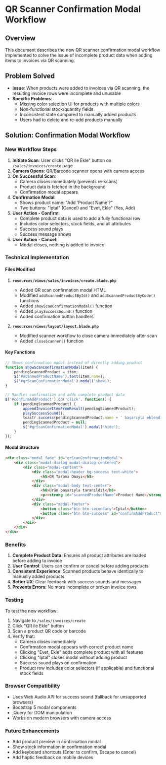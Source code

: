 # QR Scanner Confirmation Modal Workflow

## Overview
This document describes the new QR scanner confirmation modal workflow implemented to solve the issue of incomplete product data when adding items to invoices via QR scanning.

## Problem Solved
- **Issue**: When products were added to invoices via QR scanning, the resulting invoice rows were incomplete and unusable
- **Specific Problems**:
  - Missing color selection UI for products with multiple colors
  - Non-functional stock/quantity fields
  - Inconsistent state compared to manually added products
  - Users had to delete and re-add products manually

## Solution: Confirmation Modal Workflow

### New Workflow Steps

1. **Initiate Scan**: User clicks "QR ile Ekle" button on `/sales/invoices/create` page
2. **Camera Opens**: QR/Barcode scanner opens with camera access
3. **On Successful Scan**:
   - Camera closes immediately (prevents re-scans)
   - Product data is fetched in the background
   - Confirmation modal appears
4. **Confirmation Modal**:
   - Shows product name: "Add 'Product Name'?"
   - Two buttons: "İptal" (Cancel) and "Evet, Ekle" (Yes, Add)
5. **User Action - Confirm**:
   - Complete product data is used to add a fully functional row
   - Includes color selectors, stock fields, and all attributes
   - Success sound plays
   - Success message shows
6. **User Action - Cancel**:
   - Modal closes, nothing is added to invoice

### Technical Implementation

#### Files Modified
1. **`resources/views/sales/invoices/create.blade.php`**
   - Added QR scan confirmation modal HTML
   - Modified `addScannedProductById()` and `addScannedProductByCode()` functions
   - Added `showScanConfirmationModal()` function
   - Added `playSuccessSound()` function
   - Added confirmation button handlers

2. **`resources/views/layout/layout.blade.php`**
   - Modified scanner workflow to close camera immediately after scan
   - Added `closeScanner()` function

#### Key Functions

```javascript
// Shows confirmation modal instead of directly adding product
function showScanConfirmationModal(item) {
    pendingScannedProduct = item;
    $('#scannedProductName').text(item.name);
    $('#qrScanConfirmationModal').modal('show');
}

// Handles confirmation and adds complete product data
$('#confirmAddProduct').on('click', function() {
    if (pendingScannedProduct) {
        appendInvoiceItemFromResult(pendingScannedProduct);
        playSuccessSound();
        toastr.success(pendingScannedProduct.name + ' başarıyla eklendi');
        pendingScannedProduct = null;
        $('#qrScanConfirmationModal').modal('hide');
    }
});
```

#### Modal Structure
```html
<div class="modal fade" id="qrScanConfirmationModal">
    <div class="modal-dialog modal-dialog-centered">
        <div class="modal-content">
            <div class="modal-header bg-success text-white">
                <h5>QR Tarama Onayı</h5>
            </div>
            <div class="modal-body text-center">
                <h6>Ürün başarıyla taranıldı!</h6>
                <p><strong id="scannedProductName">Product Name</strong> ürününü faturaya eklemek istediğinizden emin misiniz?</p>
            </div>
            <div class="modal-footer">
                <button class="btn btn-secondary">İptal</button>
                <button class="btn btn-success" id="confirmAddProduct">Evet, Ekle</button>
            </div>
        </div>
    </div>
</div>
```

### Benefits

1. **Complete Product Data**: Ensures all product attributes are loaded before adding to invoice
2. **User Control**: Users can confirm or cancel before adding products
3. **Consistent Experience**: Scanned products behave identically to manually added products
4. **Better UX**: Clear feedback with success sounds and messages
5. **Prevents Errors**: No more incomplete or broken invoice rows

### Testing

To test the new workflow:

1. Navigate to `/sales/invoices/create`
2. Click "QR ile Ekle" button
3. Scan a product QR code or barcode
4. Verify that:
   - Camera closes immediately
   - Confirmation modal appears with correct product name
   - Clicking "Evet, Ekle" adds complete product with all features
   - Clicking "İptal" closes modal without adding product
   - Success sound plays on confirmation
   - Product row includes color selectors (if applicable) and functional stock fields

### Browser Compatibility

- Uses Web Audio API for success sound (fallback for unsupported browsers)
- Bootstrap 5 modal components
- jQuery for DOM manipulation
- Works on modern browsers with camera access

### Future Enhancements

- Add product preview in confirmation modal
- Show stock information in confirmation modal
- Add keyboard shortcuts (Enter to confirm, Escape to cancel)
- Add haptic feedback on mobile devices
